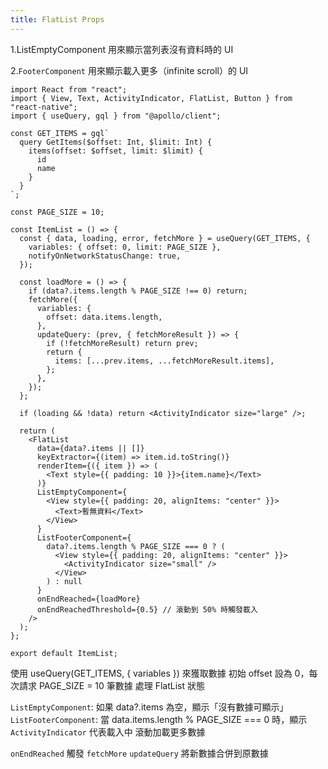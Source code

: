 ```yaml
---
title: FlatList Props
---
```


1.ListEmptyComponent 用來顯示當列表沒有資料時的 UI

2.`FooterComponent` 用來顯示載入更多（infinite scroll）的 UI

```tsx
import React from "react";
import { View, Text, ActivityIndicator, FlatList, Button } from "react-native";
import { useQuery, gql } from "@apollo/client";

const GET_ITEMS = gql`
  query GetItems($offset: Int, $limit: Int) {
    items(offset: $offset, limit: $limit) {
      id
      name
    }
  }
`;

const PAGE_SIZE = 10;

const ItemList = () => {
  const { data, loading, error, fetchMore } = useQuery(GET_ITEMS, {
    variables: { offset: 0, limit: PAGE_SIZE },
    notifyOnNetworkStatusChange: true,
  });

  const loadMore = () => {
    if (data?.items.length % PAGE_SIZE !== 0) return;
    fetchMore({
      variables: {
        offset: data.items.length,
      },
      updateQuery: (prev, { fetchMoreResult }) => {
        if (!fetchMoreResult) return prev;
        return {
          items: [...prev.items, ...fetchMoreResult.items],
        };
      },
    });
  };

  if (loading && !data) return <ActivityIndicator size="large" />;

  return (
    <FlatList
      data={data?.items || []}
      keyExtractor={(item) => item.id.toString()}
      renderItem={({ item }) => (
        <Text style={{ padding: 10 }}>{item.name}</Text>
      )}
      ListEmptyComponent={
        <View style={{ padding: 20, alignItems: "center" }}>
          <Text>暫無資料</Text>
        </View>
      }
      ListFooterComponent={
        data?.items.length % PAGE_SIZE === 0 ? (
          <View style={{ padding: 20, alignItems: "center" }}>
            <ActivityIndicator size="small" />
          </View>
        ) : null
      }
      onEndReached={loadMore}
      onEndReachedThreshold={0.5} // 滾動到 50% 時觸發載入
    />
  );
};

export default ItemList;
```

使用 useQuery(GET_ITEMS, { variables }) 來獲取數據
初始 offset 設為 0，每次請求 PAGE_SIZE = 10 筆數據
處理 FlatList 狀態

`ListEmptyComponent`: 如果 data?.items 為空，顯示「沒有數據可顯示」
`ListFooterComponent`: 當 data.items.length % PAGE_SIZE === 0 時，顯示 `ActivityIndicator` 代表載入中
滾動加載更多數據

`onEndReached` 觸發 `fetchMore`
`updateQuery` 將新數據合併到原數據
